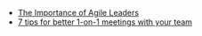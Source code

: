 
* [The Importance of Agile Leaders](https://www.scrum.org/resources/blog/importance-agile-leaders)
* [7 tips for better 1-on-1 meetings with your team](https://www.atlassian.com/blog/inside-atlassian/1-on-1-meeting-tips)
